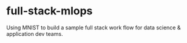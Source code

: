 # full-stack-mlops
Using MNIST to build a sample full stack work flow for data science &amp; application dev teams.
